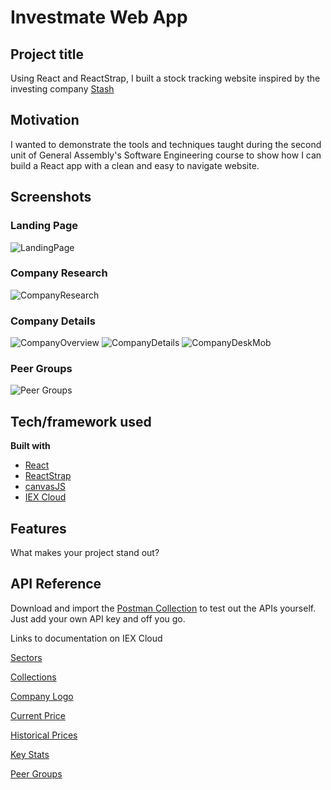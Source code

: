 # Investmate Web App

## Project title
Using React and ReactStrap, I built a stock tracking website inspired by the investing company [Stash](https://www.stashinvest.com/)

## Motivation
I wanted to demonstrate the tools and techniques taught during the second unit of General Assembly's Software Engineering course to show how I can build a React app with a clean and easy to navigate website. 
 
## Screenshots
### Landing Page
![LandingPage](https://res.cloudinary.com/doaftkgbv/image/upload/v1585866230/LandingPage_yoa5oc.png)

### Company Research
![CompanyResearch](https://res.cloudinary.com/doaftkgbv/image/upload/v1585866228/ResearchCards_izil1m.png)

### Company Details
![CompanyOverview](https://res.cloudinary.com/doaftkgbv/image/upload/v1585875736/Overview_l1ktkl.png)
![CompanyDetails](https://res.cloudinary.com/doaftkgbv/image/upload/v1585875417/DetailsBreakdown_kk0kpd.png)
![CompanyDeskMob](https://res.cloudinary.com/doaftkgbv/image/upload/v1585875392/DetailsDetails1_p0jn8n.png)

### Peer Groups
![Peer Groups](https://res.cloudinary.com/doaftkgbv/image/upload/v1585876421/PeerGifs_vgwnbk.gif)

## Tech/framework used

<b>Built with</b>
- [React](https://reactjs.org/)
- [ReactStrap](https://reactstrap.github.io/)
- [canvasJS](https://canvasjs.com/)
- [IEX Cloud](https://iexcloud.io/)

## Features
What makes your project stand out?


## API Reference
Download and import the [Postman Collection](https://github.com/jdevenish/Investmate/blob/master/IEX%20Cloud.postman_collection.json) to test out the APIs yourself. Just add your own API key and off you go. 

Links to documentation on IEX Cloud

[Sectors](https://iexcloud.io/docs/api/#sectors)

[Collections](https://iexcloud.io/docs/api/#collections)

[Company Logo](https://iexcloud.io/docs/api/#logo)

[Current Price](https://iexcloud.io/docs/api/#price-only)

[Historical Prices](https://iexcloud.io/docs/api/#historical-prices)

[Key Stats](https://iexcloud.io/docs/api/#key-stats)

[Peer Groups](https://iexcloud.io/docs/api/#peer-groups)
